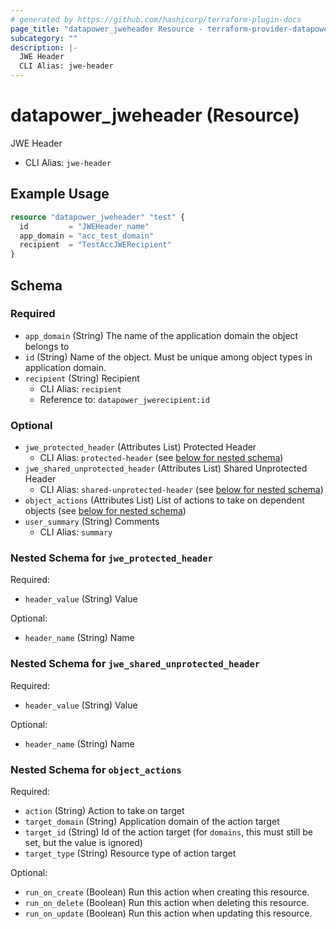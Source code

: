 ```yaml
---
# generated by https://github.com/hashicorp/terraform-plugin-docs
page_title: "datapower_jweheader Resource - terraform-provider-datapower"
subcategory: ""
description: |-
  JWE Header
  CLI Alias: jwe-header
---
```


# datapower_jweheader (Resource)

JWE Header
  - CLI Alias: `jwe-header`

## Example Usage

```terraform
resource "datapower_jweheader" "test" {
  id         = "JWEHeader_name"
  app_domain = "acc_test_domain"
  recipient  = "TestAccJWERecipient"
}
```

<!-- schema generated by tfplugindocs -->
## Schema

### Required

- `app_domain` (String) The name of the application domain the object belongs to
- `id` (String) Name of the object. Must be unique among object types in application domain.
- `recipient` (String) Recipient
  - CLI Alias: `recipient`
  - Reference to: `datapower_jwerecipient:id`

### Optional

- `jwe_protected_header` (Attributes List) Protected Header
  - CLI Alias: `protected-header` (see [below for nested schema](#nestedatt--jwe_protected_header))
- `jwe_shared_unprotected_header` (Attributes List) Shared Unprotected Header
  - CLI Alias: `shared-unprotected-header` (see [below for nested schema](#nestedatt--jwe_shared_unprotected_header))
- `object_actions` (Attributes List) List of actions to take on dependent objects (see [below for nested schema](#nestedatt--object_actions))
- `user_summary` (String) Comments
  - CLI Alias: `summary`

<a id="nestedatt--jwe_protected_header"></a>
### Nested Schema for `jwe_protected_header`

Required:

- `header_value` (String) Value

Optional:

- `header_name` (String) Name


<a id="nestedatt--jwe_shared_unprotected_header"></a>
### Nested Schema for `jwe_shared_unprotected_header`

Required:

- `header_value` (String) Value

Optional:

- `header_name` (String) Name


<a id="nestedatt--object_actions"></a>
### Nested Schema for `object_actions`

Required:

- `action` (String) Action to take on target
- `target_domain` (String) Application domain of the action target
- `target_id` (String) Id of the action target (for `domains`, this must still be set, but the value is ignored)
- `target_type` (String) Resource type of action target

Optional:

- `run_on_create` (Boolean) Run this action when creating this resource.
- `run_on_delete` (Boolean) Run this action when deleting this resource.
- `run_on_update` (Boolean) Run this action when updating this resource.
